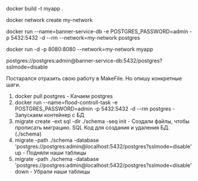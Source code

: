 docker build -t myapp .

docker network create my-network

docker run --name=banner-service-db -e POSTGRES_PASSWORD=admin -p 5432:5432 -d --rm --network=my-network postgres

docker run -d -p 8080:8080 --network=my-network myapp

postgres://postgres:admin@banner-service-db:5432/postgres?sslmode=disable

Постарался отразить свою работу в MakeFile. Но опишу конкретные шаги. 

1) docker pull postgres - Качаем postgres
2) docker run --name=flood-controll-task -e POSTGRES_PASSWORD=admin -p 5432:5432 -d --rm postgres - Запускаем контейнер с БД
3) migrate create -ext sql -dir ./schema -seq init - Создали файлы, чтобы прописать миграцию. SQL Код для создания и удаления БД. (./schema)
4) migrate -path ./schema -database 'postgres://postgres:admin@localhost:5432/postgres?sslmode=disable' up - Подняли наши таблицы
5) migrate -path ./schema -database 'postgres://postgres:admin@localhost:5432/postgres?sslmode=disable' down - Убрали наши таблицы

